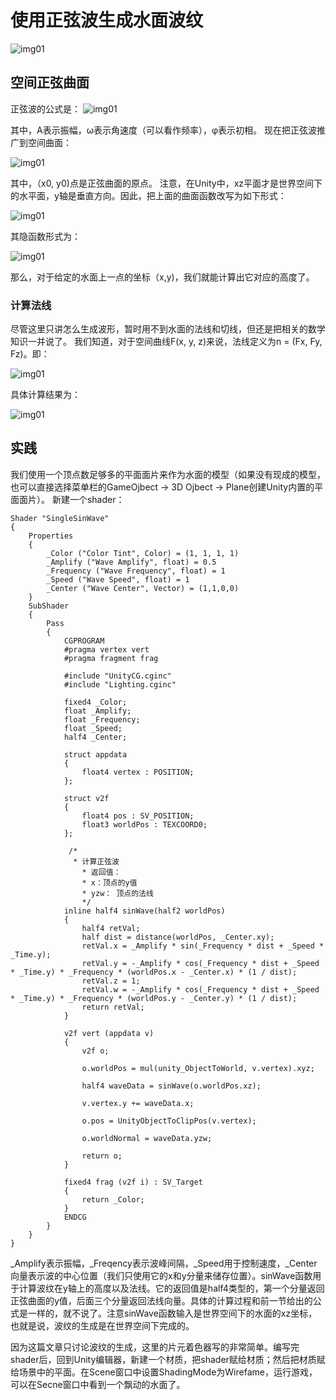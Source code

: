 # 使用正弦波生成水面波纹
![img01](http://www.cherryfrog.net/images/blogs/water/ripple/sinWave01.png)

## 空间正弦曲面
正弦波的公式是：
![img01](http://www.cherryfrog.net/images/blogs/water/ripple/sinWave02.png)

其中，A表示振幅，ω表示角速度（可以看作频率），φ表示初相。
现在把正弦波推广到空间曲面：

![img01](http://www.cherryfrog.net/images/blogs/water/ripple/sinWave03.png)

其中，（x0, y0)点是正弦曲面的原点。
注意，在Unity中，xz平面才是世界空间下的水平面，y轴是垂直方向。因此，把上面的曲面函数改写为如下形式：

![img01](http://www.cherryfrog.net/images/blogs/water/ripple/sinWave04.png)

其隐函数形式为：

![img01](http://www.cherryfrog.net/images/blogs/water/ripple/sinWave05.png)

那么，对于给定的水面上一点的坐标（x,y)，我们就能计算出它对应的高度了。

### 计算法线
尽管这里只讲怎么生成波形，暂时用不到水面的法线和切线，但还是把相关的数学知识一并说了。
我们知道，对于空间曲线F(x, y, z)来说，法线定义为n = (Fx, Fy, Fz)。即：

![img01](http://www.cherryfrog.net/images/blogs/water/ripple/sinWave06.png)

具体计算结果为：

![img01](http://www.cherryfrog.net/images/blogs/water/ripple/sinWave07.png)

## 实践
我们使用一个顶点数足够多的平面面片来作为水面的模型（如果没有现成的模型，也可以直接选择菜单栏的GameOjbect -> 3D Ojbect -> Plane创建Unity内置的平面面片）。
新建一个shader：
```
Shader "SingleSinWave"
{
	Properties
	{
		_Color ("Color Tint", Color) = (1, 1, 1, 1)
		_Amplify ("Wave Amplify", float) = 0.5
		_Frequency ("Wave Frequency", float) = 1
		_Speed ("Wave Speed", float) = 1
		_Center ("Wave Center", Vector) = (1,1,0,0)
	}
	SubShader
	{
		Pass
		{
			CGPROGRAM
			#pragma vertex vert
			#pragma fragment frag
			
			#include "UnityCG.cginc"
			#include "Lighting.cginc"
		
			fixed4 _Color;
			float _Amplify;
			float _Frequency;
			float _Speed;
			half4 _Center;

			struct appdata
			{
				float4 vertex : POSITION;
			};

			struct v2f
			{
				float4 pos : SV_POSITION;
				float3 worldPos : TEXCOORD0;
			};
			   
			 /*
			  * 计算正弦波
				* 返回值：
				* x：顶点的y值
				* yzw： 顶点的法线
				*/
			inline half4 sinWave(half2 worldPos)
			{
				half4 retVal;
				half dist = distance(worldPos, _Center.xy);
				retVal.x = _Amplify * sin(_Frequency * dist + _Speed * _Time.y);
				retVal.y = -_Amplify * cos(_Frequency * dist + _Speed * _Time.y) * _Frequency * (worldPos.x - _Center.x) * (1 / dist);
				retVal.z = 1;
				retVal.w = -_Amplify * cos(_Frequency * dist + _Speed * _Time.y) * _Frequency * (worldPos.y - _Center.y) * (1 / dist);
				return retVal;
			}
			
			v2f vert (appdata v)
			{
				v2f o;

				o.worldPos = mul(unity_ObjectToWorld, v.vertex).xyz;

				half4 waveData = sinWave(o.worldPos.xz);

				v.vertex.y += waveData.x;

				o.pos = UnityObjectToClipPos(v.vertex);
				
				o.worldNormal = waveData.yzw;

				return o;
			}
			
			fixed4 frag (v2f i) : SV_Target
			{
				return _Color;
			}
			ENDCG
		}
	}
}
```
_Amplify表示振幅，_Freqency表示波峰间隔，_Speed用于控制速度，_Center向量表示波的中心位置（我们只使用它的x和y分量来储存位置）。sinWave函数用于计算波纹在y轴上的高度以及法线。它的返回值是half4类型的，第一个分量返回正弦曲面的y值，后面三个分量返回法线向量。具体的计算过程和前一节给出的公式是一样的，就不说了。注意sinWave函数输入是世界空间下的水面的xz坐标，也就是说，波纹的生成是在世界空间下完成的。

因为这篇文章只讨论波纹的生成，这里的片元着色器写的非常简单。编写完shader后，回到Unity编辑器，新建一个材质，把shader赋给材质；然后把材质赋给场景中的平面。在Scene窗口中设置ShadingMode为Wirefame，运行游戏，可以在Secne窗口中看到一个飘动的水面了。
